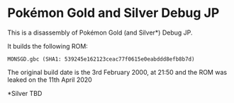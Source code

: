 # Pokémon Gold and Silver Debug JP

This is a disassembly of Pokémon Gold (and Silver*) Debug JP.

It builds the following ROM:

    MONSGD.gbc (SHA1: 539245e162123ceac77f0615e0eabddd8efb8b7d)

The original build date is the 3rd February 2000, at 21:50 and the ROM was leaked on the 11th April 2020

\*Silver TBD
